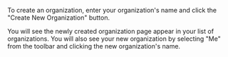 To create an organization, enter your organization's name and click the "Create New Organization" button.

You will see the newly created organization page appear in your list of organizations.  You will also see your new organization by selecting "Me" from the toolbar and clicking the new organization's name.  
